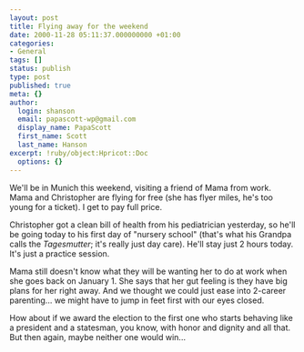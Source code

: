 ```yaml
---
layout: post
title: Flying away for the weekend
date: 2000-11-28 05:11:37.000000000 +01:00
categories:
- General
tags: []
status: publish
type: post
published: true
meta: {}
author:
  login: shanson
  email: papascott-wp@gmail.com
  display_name: PapaScott
  first_name: Scott
  last_name: Hanson
excerpt: !ruby/object:Hpricot::Doc
  options: {}
---
```

<p>We'll be in Munich this weekend, visiting a friend of Mama from work. Mama and Christopher are flying for free (she has flyer miles, he's too young for a ticket). I get to pay full price.</p>
<p>Christopher got a clean bill of health from his pediatrician yesterday, so he'll be going today to his first day of "nursery school" (that's what his Grandpa calls the <i>Tagesmutter</i>; it's really just day care). He'll stay just 2 hours today. It's just a practice session.</p>
<p>Mama still doesn't know what they will be wanting her to do at work when she goes back on January 1. She says that her gut feeling is they have big plans for her right away. And we thought we could just ease into 2-career parenting... we might have to jump in feet first with our eyes closed.</p>
<p>How about if we award the election to the first one who starts behaving like a president and a statesman, you know, with honor and dignity and all that. But then again, maybe neither one would win...</p>
